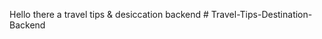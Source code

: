 Hello there a travel tips & desiccation backend
#   T r a v e l - T i p s - D e s t i n a t i o n - B a c k e n d  
 